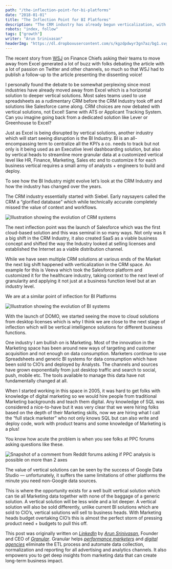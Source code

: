 ```yaml
---
path: "/the-inflection-point-for-bi-platforms"
date: "2018-01-01"
title: "The Inflection Point for BI Platforms"
description: "The CRM industry has already begun verticalization, with the success of Veeva. The BI industry is set to be verticalized too, starting with marketing."
robots: "index, follow"
tags: ["growth"]
writer: "Arun Srinivasan"
headerImg: "https://dl.dropboxusercontent.com/s/kgzdpdwyr3gn7az/bg1.svg?dl=1"
---
```


The recent story from
[WSJ](https://www.wsj.com/articles/stop-using-excel-finance-chiefs-tell-staffs-1511346601)
on Finance Chiefs asking their teams to move away from Excel generated a lot of
buzz with folks debating the article with a lot of passion on Twitter and other
channels, so much so that WSJ had to publish a follow-up to the article
presenting the dissenting voice!

I personally found the debate to be somewhat perplexing since most industries
have already moved away from Excel which is a horizontal solution to deeper
vertical solutions. Most sales teams used to use spreadsheets as a rudimentary
CRM before the CRM Industry took off and solutions like Salesforce came along.
CRM choices are now debated with vertical solutions, not Excel! Same with ATS or
Applicant Tracking System. Can you imagine going back from a dedicated solution
like Lever or Greenhouse to Excel?

Just as Excel is being disrupted by vertical solutions, another industry which
will start seeing disruption is the BI Industry. BI is an all-encompassing term
to centralize all the KPI’s a co. needs to track but not only is it being used
as an Executive level dashboarding solution, but also by vertical heads to
streamline more granular data at a customized vertical level like HR, Finance,
Marketing, Sales etc and to customize it for each business vertical requires a
small army of analysts + engineers to build and deploy.

To see how the BI Industry might evolve let’s look at the CRM Industry and how
the industry has changed over the years.

The CRM industry essentially started with Siebel. Early naysayers called the CRM
a “glorified database” which while technically accurate completely missed the
value of context and workflows.

![Illustration showing the evolution of CRM systems](https://cdn-images-1.medium.com/max/800/0*8bW2MgUia_mhecKo.png "The Evolution of CRM Systems")

The next inflection point was the launch of Salesforce which was the first
cloud-based solution and this was seminal in so many ways. Not only was it a big
shift in the CRM Industry, it also created SaaS as a viable business concept and
shifted the way the Industry looked at selling licenses and established the
Internet as a viable distribution channel.

While we have seen multiple CRM solutions at various ends of the Market the next
big shift happened with verticalization in the CRM space. An example for this is
Veeva which took the Salesforce platform and customized it for the healthcare
industry, taking context to the next level of granularity and applying it not
just at a business function level but at an industry level.

We are at a similar point of inflection for BI Platforms

![Illustration showing the evolution of BI systems](https://cdn-images-1.medium.com/max/800/0*HsgW8hlAzNmE6bOv.png "The Evolution of BI Systems")

With the launch of DOMO, we started seeing the move to cloud solutions from
desktop licenses which is why I think we are close to the next stage of
inflection which will be vertical intelligence solutions for different business
functions.

One industry I am bullish on is Marketing. Most of the innovation in the
Marketing space has been around new ways of targeting and customer acquisition
and not enough on data consumption. Marketers continue to use Spreadsheets and
generic BI systems for data consumption which have been sold to CIO’s and
deployed by Analysts. The channels and sources have grown exponentially from
just desktop traffic and search to social, push, mobile etc. The tools available
to manage this data have not fundamentally changed at all.

When I started working in this space in 2005, it was hard to get folks with
knowledge of digital marketing so we would hire people from traditional
Marketing backgrounds and teach them digital. Any knowledge of SQL was
considered a nice-to-have but it was very clear that we were hiring folks based
on the depth of their Marketing skills, now we are hiring what I call the “full
stack marketer” who not only knows SQL but can also write and deploy code, work
with product teams and some knowledge of Marketing is a plus!

You know how acute the problem is when you see folks at PPC forums asking
questions like these.

![Snapshot of a comment from Reddit forums asking if PPC analysis is possible on more than 2 axes](https://cdn-images-1.medium.com/max/800/0*YmuCL1T-UGzUgH4Y.png "Should marketers be worrying about R, ggplot and multiple axes?")

The value of vertical solutions can be seen by the success of Google Data Studio
— unfortunately, it suffers the same limitations of other platforms the minute
you need non-Google data sources.

This is where the opportunity exists for a well built vertical solution which
can tie all Marketing data together with none of the baggage of a generic
solution. A vertical solution will be less wide and a lot deeper. A vertical
solution will also be sold differently, unlike current BI solutions which are
sold to CIO’s, vertical solutions will sell to business heads. With Marketing
heads budget overtaking CIO’s this is almost the perfect storm of pressing
product need + budgets to pull this off.

This post was originally written on
_[LinkedIn](https://www.linkedin.com/pulse/inflection-point-bi-platforms-arun-srinivasan/)_
by _[Arun Srinivasan](https://www.linkedin.com/in/arun-srinivasan/)_, Founder
and CEO of _[Granular](https://granularhq.com/)_. Granular helps _[performance
marketers](https://granularhq.com/marketers.html)_ and _[digital
agencies](https://granularhq.com/agencies.html)_ eliminate the ETL process and
automate data collection, normalization and reporting for all advertising and
analytics channels. It also empowers you to get deep insights from marketing
data that can create long-term business impact.

